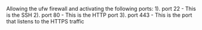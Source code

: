 Allowing the ufw firewall and activating the following ports:
1). port 22 - This is the SSH
2). port 80 - This is the HTTP port
3). port 443 - This is the port that listens to the HTTPS traffic
